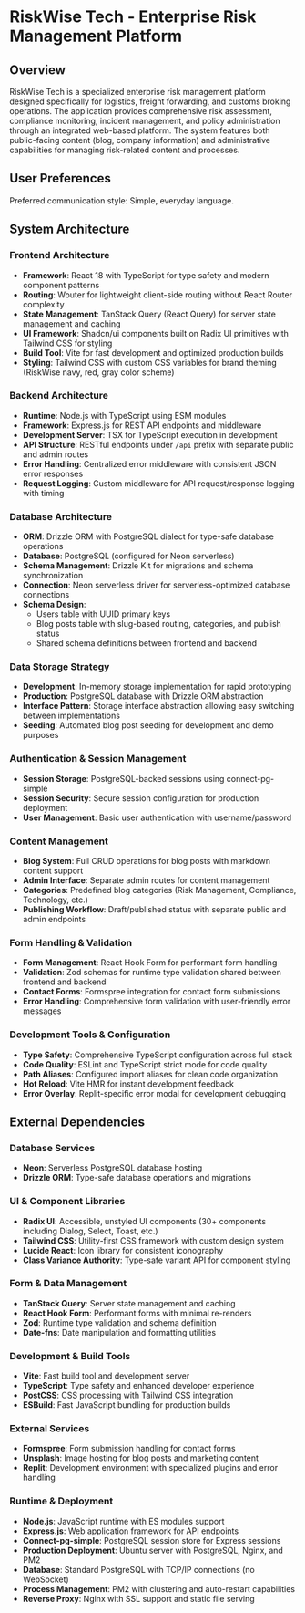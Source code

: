 # RiskWise Tech - Enterprise Risk Management Platform

## Overview

RiskWise Tech is a specialized enterprise risk management platform designed specifically for logistics, freight forwarding, and customs broking operations. The application provides comprehensive risk assessment, compliance monitoring, incident management, and policy administration through an integrated web-based platform. The system features both public-facing content (blog, company information) and administrative capabilities for managing risk-related content and processes.

## User Preferences

Preferred communication style: Simple, everyday language.

## System Architecture

### Frontend Architecture
- **Framework**: React 18 with TypeScript for type safety and modern component patterns
- **Routing**: Wouter for lightweight client-side routing without React Router complexity
- **State Management**: TanStack Query (React Query) for server state management and caching
- **UI Framework**: Shadcn/ui components built on Radix UI primitives with Tailwind CSS for styling
- **Build Tool**: Vite for fast development and optimized production builds
- **Styling**: Tailwind CSS with custom CSS variables for brand theming (RiskWise navy, red, gray color scheme)

### Backend Architecture
- **Runtime**: Node.js with TypeScript using ESM modules
- **Framework**: Express.js for REST API endpoints and middleware
- **Development Server**: TSX for TypeScript execution in development
- **API Structure**: RESTful endpoints under `/api` prefix with separate public and admin routes
- **Error Handling**: Centralized error middleware with consistent JSON error responses
- **Request Logging**: Custom middleware for API request/response logging with timing

### Database Architecture
- **ORM**: Drizzle ORM with PostgreSQL dialect for type-safe database operations
- **Database**: PostgreSQL (configured for Neon serverless)
- **Schema Management**: Drizzle Kit for migrations and schema synchronization
- **Connection**: Neon serverless driver for serverless-optimized database connections
- **Schema Design**: 
  - Users table with UUID primary keys
  - Blog posts table with slug-based routing, categories, and publish status
  - Shared schema definitions between frontend and backend

### Data Storage Strategy
- **Development**: In-memory storage implementation for rapid prototyping
- **Production**: PostgreSQL database with Drizzle ORM abstraction
- **Interface Pattern**: Storage interface abstraction allowing easy switching between implementations
- **Seeding**: Automated blog post seeding for development and demo purposes

### Authentication & Session Management
- **Session Storage**: PostgreSQL-backed sessions using connect-pg-simple
- **Session Security**: Secure session configuration for production deployment
- **User Management**: Basic user authentication with username/password

### Content Management
- **Blog System**: Full CRUD operations for blog posts with markdown content support
- **Admin Interface**: Separate admin routes for content management
- **Categories**: Predefined blog categories (Risk Management, Compliance, Technology, etc.)
- **Publishing Workflow**: Draft/published status with separate public and admin endpoints

### Form Handling & Validation
- **Form Management**: React Hook Form for performant form handling
- **Validation**: Zod schemas for runtime type validation shared between frontend and backend
- **Contact Forms**: Formspree integration for contact form submissions
- **Error Handling**: Comprehensive form validation with user-friendly error messages

### Development Tools & Configuration
- **Type Safety**: Comprehensive TypeScript configuration across full stack
- **Code Quality**: ESLint and TypeScript strict mode for code quality
- **Path Aliases**: Configured import aliases for clean code organization
- **Hot Reload**: Vite HMR for instant development feedback
- **Error Overlay**: Replit-specific error modal for development debugging

## External Dependencies

### Database Services
- **Neon**: Serverless PostgreSQL database hosting
- **Drizzle ORM**: Type-safe database operations and migrations

### UI & Component Libraries
- **Radix UI**: Accessible, unstyled UI components (30+ components including Dialog, Select, Toast, etc.)
- **Tailwind CSS**: Utility-first CSS framework with custom design system
- **Lucide React**: Icon library for consistent iconography
- **Class Variance Authority**: Type-safe variant API for component styling

### Form & Data Management
- **TanStack Query**: Server state management and caching
- **React Hook Form**: Performant forms with minimal re-renders
- **Zod**: Runtime type validation and schema definition
- **Date-fns**: Date manipulation and formatting utilities

### Development & Build Tools
- **Vite**: Fast build tool and development server
- **TypeScript**: Type safety and enhanced developer experience
- **PostCSS**: CSS processing with Tailwind CSS integration
- **ESBuild**: Fast JavaScript bundling for production builds

### External Services
- **Formspree**: Form submission handling for contact forms
- **Unsplash**: Image hosting for blog posts and marketing content
- **Replit**: Development environment with specialized plugins and error handling

### Runtime & Deployment
- **Node.js**: JavaScript runtime with ES modules support
- **Express.js**: Web application framework for API endpoints
- **Connect-pg-simple**: PostgreSQL session store for Express sessions
- **Production Deployment**: Ubuntu server with PostgreSQL, Nginx, and PM2
- **Database**: Standard PostgreSQL with TCP/IP connections (no WebSocket)
- **Process Management**: PM2 with clustering and auto-restart capabilities
- **Reverse Proxy**: Nginx with SSL support and static file serving